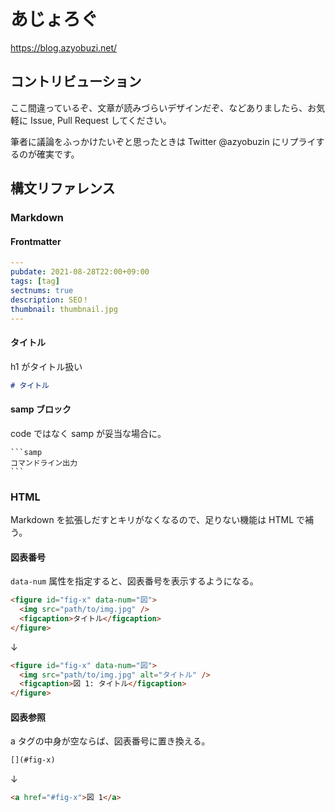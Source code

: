 # あじょろぐ

https://blog.azyobuzi.net/

## コントリビューション

ここ間違っているぞ、文章が読みづらいデザインだぞ、などありましたら、お気軽に Issue, Pull Request してください。

筆者に議論をふっかけたいぞと思ったときは Twitter @azyobuzin にリプライするのが確実です。

## 構文リファレンス

### Markdown

#### Frontmatter

```yaml
---
pubdate: 2021-08-28T22:00+09:00
tags: [tag]
sectnums: true
description: SEO！
thumbnail: thumbnail.jpg
---
```

#### タイトル

h1 がタイトル扱い

```md
# タイトル
```

#### samp ブロック

code ではなく samp が妥当な場合に。

````
```samp
コマンドライン出力
```
````

### HTML

Markdown を拡張しだすとキリがなくなるので、足りない機能は HTML で補う。

#### 図表番号

`data-num` 属性を指定すると、図表番号を表示するようになる。

```html
<figure id="fig-x" data-num="図">
  <img src="path/to/img.jpg" />
  <figcaption>タイトル</figcaption>
</figure>
```

↓

```html
<figure id="fig-x" data-num="図">
  <img src="path/to/img.jpg" alt="タイトル" />
  <figcaption>図 1: タイトル</figcaption>
</figure>
```

#### 図表参照

a タグの中身が空ならば、図表番号に置き換える。

```md
[](#fig-x)
```

↓

```html
<a href="#fig-x">図 1</a>
```
